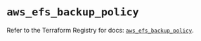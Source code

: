 # `aws_efs_backup_policy`

Refer to the Terraform Registry for docs: [`aws_efs_backup_policy`](https://registry.terraform.io/providers/hashicorp/aws/6.4.0/docs/resources/efs_backup_policy).
